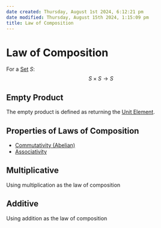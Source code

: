 ```yaml
---  
date created: Thursday, August 1st 2024, 6:12:21 pm  
date modified: Thursday, August 15th 2024, 1:15:09 pm  
title: Law of Composition  
---  
```

# Law of Composition  
For a [Set](./Sets/Set.md) $S$:  
$$S\times S \rightarrow S$$  
## Empty Product  
The empty product is defined as returning the [Unit Element](./Unit%2520Element.md).  
## Properties of Laws of Composition  
- [Commutativity (Abelian)](./Commutativity%2520%2528Abelian%2529.md)  
- [Associativity](./Associativity.md)  
  
## Multiplicative  
Using multiplication as the law of composition  
  
## Additive  
Using addition as the law of composition